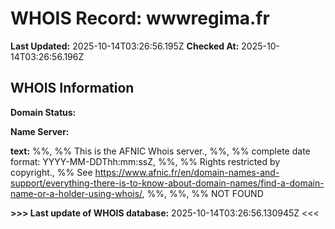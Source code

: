 # WHOIS Record: wwwregima.fr

**Last Updated:** 2025-10-14T03:26:56.195Z
**Checked At:** 2025-10-14T03:26:56.196Z

## WHOIS Information

**Domain Status:** 

**Name Server:** 

**text:** %%, %% This is the AFNIC Whois server., %%, %% complete date format: YYYY-MM-DDThh:mm:ssZ, %%, %% Rights restricted by copyright., %% See https://www.afnic.fr/en/domain-names-and-support/everything-there-is-to-know-about-domain-names/find-a-domain-name-or-a-holder-using-whois/, %%, %%, %% NOT FOUND

**>>> Last update of WHOIS database:** 2025-10-14T03:26:56.130945Z <<<

